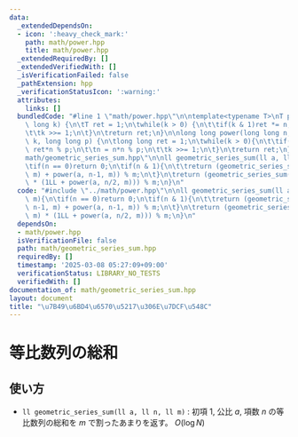 ```yaml
---
data:
  _extendedDependsOn:
  - icon: ':heavy_check_mark:'
    path: math/power.hpp
    title: math/power.hpp
  _extendedRequiredBy: []
  _extendedVerifiedWith: []
  _isVerificationFailed: false
  _pathExtension: hpp
  _verificationStatusIcon: ':warning:'
  attributes:
    links: []
  bundledCode: "#line 1 \"math/power.hpp\"\n\ntemplate<typename T>\nT power(T n, long\
    \ long k) {\n\tT ret = 1;\n\twhile(k > 0) {\n\t\tif(k & 1)ret *= n;\n\t\tn = n*n;\n\
    \t\tk >>= 1;\n\t}\n\treturn ret;\n}\n\nlong long power(long long n, long long\
    \ k, long long p) {\n\tlong long ret = 1;\n\twhile(k > 0){\n\t\tif(k & 1)ret =\
    \ ret*n % p;\n\t\tn = n*n % p;\n\t\tk >>= 1;\n\t}\n\treturn ret;\n}\n#line 2 \"\
    math/geometric_series_sum.hpp\"\n\nll geometric_series_sum(ll a, ll n, ll m){\n\
    \tif(n == 0)return 0;\n\tif(n & 1){\n\t\treturn (geometric_series_sum(a, n-1,\
    \ m) + power(a, n-1, m)) % m;\n\t}\n\treturn (geometric_series_sum(a, n/2, m)\
    \ * (1LL + power(a, n/2, m))) % m;\n}\n"
  code: "#include \"../math/power.hpp\"\n\nll geometric_series_sum(ll a, ll n, ll\
    \ m){\n\tif(n == 0)return 0;\n\tif(n & 1){\n\t\treturn (geometric_series_sum(a,\
    \ n-1, m) + power(a, n-1, m)) % m;\n\t}\n\treturn (geometric_series_sum(a, n/2,\
    \ m) * (1LL + power(a, n/2, m))) % m;\n}\n"
  dependsOn:
  - math/power.hpp
  isVerificationFile: false
  path: math/geometric_series_sum.hpp
  requiredBy: []
  timestamp: '2025-03-08 05:27:09+09:00'
  verificationStatus: LIBRARY_NO_TESTS
  verifiedWith: []
documentation_of: math/geometric_series_sum.hpp
layout: document
title: "\u7B49\u6BD4\u6570\u5217\u306E\u7DCF\u548C"
---
```


# 等比数列の総和

## 使い方

- ``ll geometric_series_sum(ll a, ll n, ll m)`` : 初項 $1$, 公比 $a$, 項数 $n$ の等比数列の総和を $m$ で割ったあまりを返す。 $O(\log{N})$
